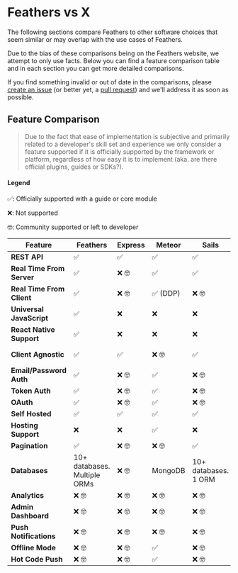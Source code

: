 # Feathers vs X

The following sections compare Feathers to other software choices that seem similar or may overlap with the use cases of Feathers.

Due to the bias of these comparisons being on the Feathers website, we attempt to only use facts. Below you can find a feature comparison table and in each section you can get more detailed comparisons.

If you find something invalid or out of date in the comparisons, please [create an issue](https://github.com/feathersjs/feathers-docs/issues/new) (or better yet, a [pull request](https://github.com/feathersjs/feathers-docs/compare)) and we'll address it as soon as possible.

## Feature Comparison

> Due to the fact that ease of implementation is subjective and primarily related to a developer's skill set and experience we only consider a feature supported if it is officially supported by the framework or platform, regardless of how easy it is to implement (aka. are there official plugins, guides or SDKs?).

<!-- -->

#### Legend

✅: Officially supported with a guide or core module

❌: Not supported

🤓: Community supported or left to developer

<table>
    <thead>
        <tr>
            <th><strong>Feature</strong></th>
            <th><strong>Feathers</strong></th>
            <th><strong>Express</strong></th>
            <th><strong>Meteor</strong></th>
            <th><strong>Sails</strong></th>
            <th><strong>Firebase</strong></th>
            <th><strong>Parse</strong></th>
        </tr>
    </thead>
    <tbody>
        <tr>
            <td><strong>REST API</strong></td>
            <td>✅</td>
            <td>✅</td>
            <td>✅</td>
            <td>✅</td>
            <td>✅</td>
            <td>✅</td>
        </tr>
        <tr>
            <td><strong>Real Time From Server</strong></td>
            <td>✅</td>
            <td>❌ 🤓</td>
            <td>✅</td>
            <td>✅</td>
            <td>✅</td>
            <td>❌</td>
        </tr>
        <tr>
            <td><strong>Real Time From Client</strong></td>
            <td>✅</td>
            <td>❌ 🤓</td>
            <td>✅ (DDP)</td>
            <td>❌ 🤓</td>
            <td>✅</td>
            <td>❌</td>
        </tr>
        <tr>
            <td><strong>Universal JavaScript</strong></td>
            <td>✅</td>
            <td>❌</td>
            <td>❌</td>
            <td>❌</td>
            <td>✅</td>
            <td>❌</td>
        </tr>
        <tr>
            <td><strong>React Native Support</strong></td>
            <td>✅</td>
            <td>❌</td>
            <td>❌</td>
            <td>❌</td>
            <td>❌</td>
            <td>❌</td>
        </tr>
        <tr>
            <td><strong>Client Agnostic</strong></td>
            <td>✅</td>
            <td>✅</td>
            <td>❌ 🤓</td>
            <td>✅</td>
            <td>✅ 🤓 (SDKs)</td>
            <td>✅</td>
        </tr>
        <tr>
            <td><strong>Email/Password Auth</strong></td>
            <td>✅</td>
            <td>❌ 🤓</td>
            <td>✅</td>
            <td>❌ 🤓</td>
            <td>✅</td>
            <td>✅</td>
        </tr>
        <tr>
            <td><strong>Token Auth</strong></td>
            <td>✅</td>
            <td>❌ 🤓</td>
            <td>✅</td>
            <td>❌ 🤓</td>
            <td>✅</td>
            <td>✅</td>
        </tr>
        <tr>
            <td><strong>OAuth</strong></td>
            <td>✅</td>
            <td>❌ 🤓</td>
            <td>✅</td>
            <td>❌ 🤓</td>
            <td>✅</td>
            <td>❌</td>
        </tr>
        <tr>
            <td><strong>Self Hosted</strong></td>
            <td>✅</td>
            <td>✅</td>
            <td>✅</td>
            <td>✅</td>
            <td>❌</td>
            <td>✅</td>
        </tr>
        <tr>
            <td><strong>Hosting Support</strong></td>
            <td>❌</td>
            <td>❌</td>
            <td>✅</td>
            <td>❌</td>
            <td>✅</td>
            <td>❌</td>
        </tr>
        <tr>
            <td><strong>Pagination</strong></td>
            <td>✅</td>
            <td>❌ 🤓</td>
            <td>❌ 🤓</td>
            <td>✅</td>
            <td>✅</td>
            <td>✅</td>
        </tr>
        <tr>
            <td><strong>Databases</strong></td>
            <td>10+ databases. Multiple ORMs</td>
            <td>❌ 🤓</td>
            <td>MongoDB</td>
            <td>10+ databases. 1 ORM</td>
            <td>Unknown</td>
            <td>MongoDB</td>
        </tr>
        <tr>
            <td><strong>Analytics</strong></td>
            <td>❌ 🤓</td>
            <td>❌ 🤓</td>
            <td>❌ 🤓</td>
            <td>❌ 🤓</td>
            <td>✅</td>
            <td>✅</td>
        </tr>
        <tr>
            <td><strong>Admin Dashboard</strong></td>
            <td>❌ 🤓</td>
            <td>❌ 🤓</td>
            <td>❌ 🤓</td>
            <td>❌ 🤓</td>
            <td>✅</td>
            <td>❌ 🤓</td>
        </tr>
        <tr>
            <td><strong>Push Notifications</strong></td>
            <td>❌ 🤓</td>
            <td>❌ 🤓</td>
            <td>❌ 🤓</td>
            <td>❌ 🤓</td>
            <td>❌</td>
            <td>✅</td>
        </tr>
        <tr>
            <td><strong>Offline Mode</strong></td>
            <td>❌ 🤓</td>
            <td>❌ 🤓</td>
            <td>✅</td>
            <td>❌ 🤓</td>
            <td>✅</td>
            <td>✅</td>
        </tr>
        <tr>
            <td><strong>Hot Code Push</strong></td>
            <td>❌ 🤓</td>
            <td>❌ 🤓</td>
            <td>✅</td>
            <td>❌ 🤓</td>
            <td>❌</td>
            <td>❌</td>
        </tr>
    </tbody>
</table>